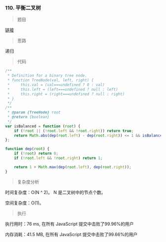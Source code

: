 ### 110. 平衡二叉树

> 题目

[链接](https://leetcode-cn.com/problems/balanced-binary-tree/)

> 思路

递归

> 代码

```js
/**
 * Definition for a binary tree node.
 * function TreeNode(val, left, right) {
 *     this.val = (val===undefined ? 0 : val)
 *     this.left = (left===undefined ? null : left)
 *     this.right = (right===undefined ? null : right)
 * }
 */
/**
 * @param {TreeNode} root
 * @return {boolean}
 */
var isBalanced = function (root) {
    if (!root || (!root.left && !root.right)) return true;
    return Math.abs(dep(root.left) - dep(root.right)) <= 1 && isBalanced(root.left) && isBalanced(root.right);
};

function dep(root) {
    if (!root) return 0;
    if (!root.left && !root.right) return 1;

    return 1 + Math.max(dep(root.left), dep(root.right));
}
```

> 复杂度分析

时间复杂度：O(N ^ 2)。 N 是二叉树中的节点个数。

空间复杂度：O(1)。

> 执行

执行用时：76 ms, 在所有 JavaScript 提交中击败了99.96%的用户

内存消耗：41.5 MB, 在所有 JavaScript 提交中击败了99.66%的用户
